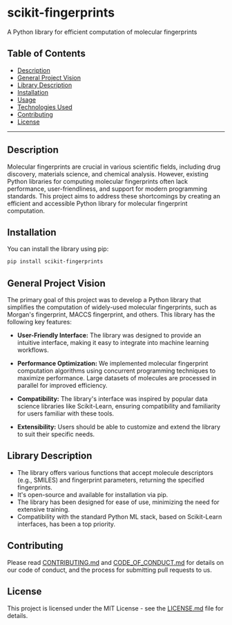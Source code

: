 # scikit-fingerprints

A Python library for efficient computation of molecular fingerprints


## Table of Contents
- [Description](#description)
- [General Project Vision](#general-project-vision)
- [Library Description](#library-description)
- [Installation](#installation)
- [Usage](#usage)
- [Technologies Used](#technologies-used)
- [Contributing](#contributing)
- [License](#license)

---

## Description

Molecular fingerprints are crucial in various scientific fields, including drug discovery, materials science, and chemical analysis. However, existing Python libraries for computing molecular fingerprints often lack performance, user-friendliness, and support for modern programming standards. This project aims to address these shortcomings by creating an efficient and accessible Python library for molecular fingerprint computation.

## Installation

You can install the library using pip:

```bash
pip install scikit-fingerprints
```

## General Project Vision
 
The primary goal of this project was to develop a Python library that simplifies the computation of widely-used molecular fingerprints, such as Morgan's fingerprint, MACCS fingerprint, and others. This library has the following key features:

- **User-Friendly Interface:** The library was designed to provide an intuitive interface, making it easy to integrate into machine learning workflows.

- **Performance Optimization:** We implemented molecular fingerprint computation algorithms using concurrent programming techniques to maximize performance. Large datasets of molecules are processed in parallel for improved efficiency.

- **Compatibility:** The library's interface was inspired by popular data science libraries like Scikit-Learn, ensuring compatibility and familiarity for users familiar with these tools.

- **Extensibility:** Users should be able to customize and extend the library to suit their specific needs.

## Library Description

- The library offers various functions that accept molecule descriptors (e.g., SMILES) and fingerprint parameters, returning the specified fingerprints.
- It's open-source and available for installation via pip.
- The library has been designed for ease of use, minimizing the need for extensive training.
- Compatibility with the standard Python ML stack, based on Scikit-Learn interfaces, has been a top priority.

## Contributing

Please read [CONTRIBUTING.md](CONTRIBUTING.md) and [CODE_OF_CONDUCT.md](CODE_OF_CONDUCT.md) for details on our code of conduct, and the process for submitting pull requests to us.

## License

This project is licensed under the MIT License - see the [LICENSE.md](LICENSE.md) file for details.

